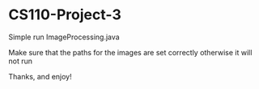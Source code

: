 # CS110-Project-3

Simple run ImageProcessing.java

Make sure that the paths for the images are set correctly otherwise it will not run


Thanks, and enjoy!
